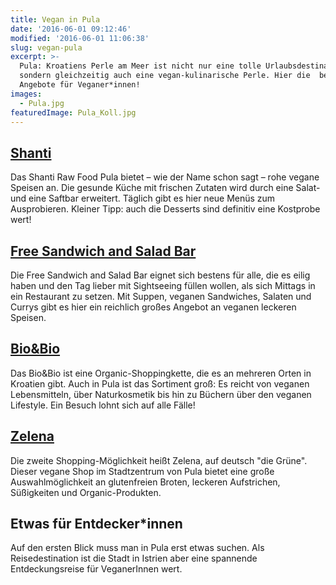 ```yaml
---
title: Vegan in Pula
date: '2016-06-01 09:12:46'
modified: '2016-06-01 11:06:38'
slug: vegan-pula
excerpt: >-
  Pula: Kroatiens Perle am Meer ist nicht nur eine tolle Urlaubsdestination
  sondern gleichzeitig auch eine vegan-kulinarische Perle. Hier die  besten
  Angebote für Veganer*innen!
images:
  - Pula.jpg
featuredImage: Pula_Koll.jpg
---
```


## [Shanti](https://www.facebook.com/Shanti-Sirova-Hrana-Raw-Food-1633880513554952/)

Das Shanti Raw Food Pula bietet – wie der Name schon sagt – rohe vegane Speisen an. Die gesunde Küche mit frischen Zutaten wird durch eine Salat- und eine Saftbar erweitert. Täglich gibt es hier neue Menüs zum Ausprobieren. Kleiner Tipp: auch die Desserts sind definitiv eine Kostprobe wert!

## [Free Sandwich and Salad Bar](https://www.facebook.com/Fresh-sandwich-salad-bar-126188357462409/)

Die Free Sandwich and Salad Bar eignet sich bestens für alle, die es eilig haben und den Tag lieber mit Sightseeing füllen wollen, als sich Mittags in ein Restaurant zu setzen. Mit Suppen, veganen Sandwiches, Salaten und Currys gibt es hier ein reichlich großes Angebot an veganen leckeren Speisen.

## [Bio&Bio](https://www.biobio.hr)

Das Bio&Bio ist eine Organic-Shoppingkette, die es an mehreren Orten in Kroatien gibt. Auch in Pula ist das Sortiment groß: Es reicht von veganen Lebensmitteln, über Naturkosmetik bis hin zu Büchern über den veganen Lifestyle. Ein Besuch lohnt sich auf alle Fälle!

## [Zelena](https://www.facebook.com/zelena.trgovina.pula/)

Die zweite Shopping-Möglichkeit heißt Zelena, auf deutsch "die Grüne". Dieser vegane Shop im Stadtzentrum von Pula bietet eine große Auswahlmöglichkeit an glutenfreien Broten, leckeren Aufstrichen, Süßigkeiten und Organic-Produkten.

## Etwas für Entdecker\*innen

Auf den ersten Blick muss man in Pula erst etwas suchen. Als Reisedestination ist die Stadt in Istrien aber eine spannende Entdeckungsreise für VeganerInnen wert. <!-- Image removed (no copyright): Pula-768x480.jpg -->
